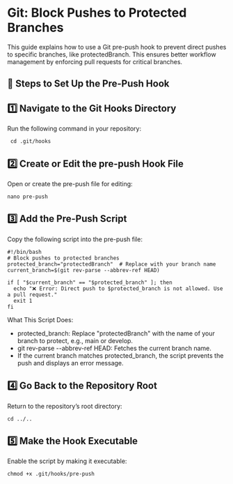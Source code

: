 # Git: Block Pushes to Protected Branches
This guide explains how to use a Git pre-push hook to prevent direct pushes to specific branches, like protectedBranch. This ensures better workflow management by enforcing pull requests for critical branches.
## 📖 Steps to Set Up the Pre-Push Hook
## 1️⃣ Navigate to the Git Hooks Directory
Run the following command in your repository:


```
 cd .git/hooks
```

## 2️⃣ Create or Edit the pre-push Hook File
Open or create the pre-push file for editing:
```
nano pre-push
```
## 3️⃣ Add the Pre-Push Script
Copy the following script into the pre-push file:
```
#!/bin/bash
# Block pushes to protected branches
protected_branch="protectedBranch"  # Replace with your branch name
current_branch=$(git rev-parse --abbrev-ref HEAD)

if [ "$current_branch" == "$protected_branch" ]; then
  echo "❌ Error: Direct push to $protected_branch is not allowed. Use a pull request."
  exit 1
fi
```
What This Script Does:

* protected_branch: Replace "protectedBranch" with the name of your branch to protect, e.g., main or develop.
* git rev-parse --abbrev-ref HEAD: Fetches the current branch name.
* If the current branch matches protected_branch, the script prevents the push and displays an error message.
## 4️⃣ Go Back to the Repository Root
Return to the repository’s root directory:
```
cd ../..
```
## 5️⃣ Make the Hook Executable
Enable the script by making it executable:
```
chmod +x .git/hooks/pre-push
```
